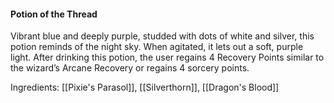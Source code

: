 #### Potion of the Thread

Vibrant blue and deeply purple, studded with dots of white and silver, this potion reminds of the night sky. When agitated, it lets out a soft, purple light. After drinking this potion, the user regains 4 Recovery Points similar to the wizard’s Arcane Recovery or regains 4 sorcery points.

Ingredients: [[Pixie's Parasol]], [[Silverthorn]], [[Dragon's Blood]]